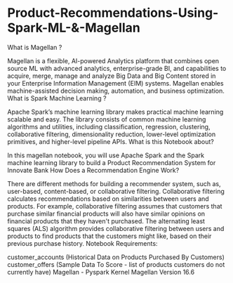 # Product-Recommendations-Using-Spark-ML-&-Magellan
What is Magellan ?

Magellan is a flexible, AI-powered Analytics platform that combines open source ML with advanced analytics, enterprise-grade BI, and capabilities to acquire, merge, manage and analyze Big Data and Big Content stored in your Enterprise Information Management (EIM) systems. Magellan enables machine-assisted decision making, automation, and business optimization.
What is Spark Machine Learning ?

Apache Spark’s machine learning library makes practical machine learning scalable and easy. The library consists of common machine learning algorithms and utilities, including classification, regression, clustering, collaborative filtering, dimensionality reduction, lower-level optimization primitives, and higher-level pipeline APIs.
What is this Notebook about?

In this magellan notebook, you will use Apache Spark and the Spark machine learning library to build a Product Recommendation System for Innovate Bank
How Does a Recommendation Engine Work?

There are different methods for building a recommender system, such as, user-based, content-based, or collaborative filtering. Collaborative filtering calculates recommendations based on similarities between users and products. For example, collaborative filtering assumes that customers that purchase similar financial products will also have similar opinions on financial products that they haven't purchased. The alternating least squares (ALS) algorithm provides collaborative filtering between users and products to find products that the customers might like, based on their previous purchase history.
Notebook Requirements:

customer_accounts (Historical Data on Products Purchased By Customers)
customer_offers (Sample Data To Score - list of products customers do not currently have)
Magellan - Pyspark Kernel
Magellan Version 16.6
